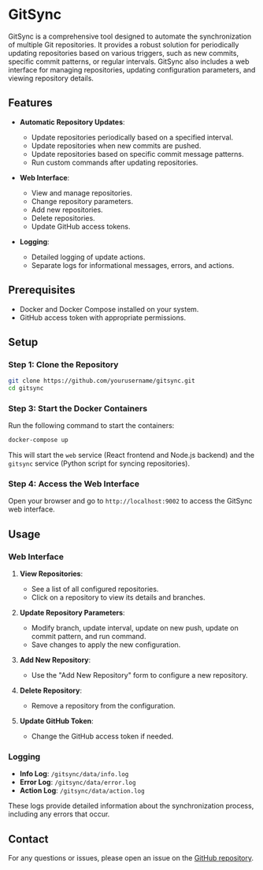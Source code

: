 # GitSync

GitSync is a comprehensive tool designed to automate the synchronization of multiple Git repositories. It provides a robust solution for periodically updating repositories based on various triggers, such as new commits, specific commit patterns, or regular intervals. GitSync also includes a web interface for managing repositories, updating configuration parameters, and viewing repository details.

## Features

- **Automatic Repository Updates**: 
  - Update repositories periodically based on a specified interval.
  - Update repositories when new commits are pushed.
  - Update repositories based on specific commit message patterns.
  - Run custom commands after updating repositories.

- **Web Interface**: 
  - View and manage repositories.
  - Change repository parameters.
  - Add new repositories.
  - Delete repositories.
  - Update GitHub access tokens.

- **Logging**: 
  - Detailed logging of update actions.
  - Separate logs for informational messages, errors, and actions.

## Prerequisites

- Docker and Docker Compose installed on your system.
- GitHub access token with appropriate permissions.

## Setup

### Step 1: Clone the Repository

```bash
git clone https://github.com/yourusername/gitsync.git
cd gitsync
```

### Step 3: Start the Docker Containers

Run the following command to start the containers:

```bash
docker-compose up
```

This will start the `web` service (React frontend and Node.js backend) and the `gitsync` service (Python script for syncing repositories).

### Step 4: Access the Web Interface

Open your browser and go to `http://localhost:9002` to access the GitSync web interface.

## Usage

### Web Interface

1. **View Repositories**:
   - See a list of all configured repositories.
   - Click on a repository to view its details and branches.

2. **Update Repository Parameters**:
   - Modify branch, update interval, update on new push, update on commit pattern, and run command.
   - Save changes to apply the new configuration.

3. **Add New Repository**:
   - Use the "Add New Repository" form to configure a new repository.

4. **Delete Repository**:
   - Remove a repository from the configuration.

5. **Update GitHub Token**:
   - Change the GitHub access token if needed.

### Logging

- **Info Log**: `/gitsync/data/info.log`
- **Error Log**: `/gitsync/data/error.log`
- **Action Log**: `/gitsync/data/action.log`

These logs provide detailed information about the synchronization process, including any errors that occur.


## Contact

For any questions or issues, please open an issue on the [GitHub repository](https://github.com/bubu57/gitsync).